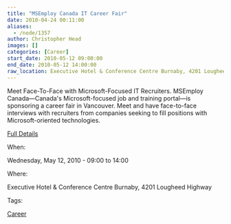 ```yaml
---
title: "MSEmploy Canada IT Career Fair"
date: 2010-04-24 00:11:00
aliases:
  - /node/1357
author: Christopher Head
images: []
categories: [Career]
start_date: 2010-05-12 09:00:00
end_date: 2010-05-12 14:00:00
raw_location: Executive Hotel & Conference Centre Burnaby, 4201 Lougheed Highway
---
```


Meet Face-To-Face with Microsoft-Focused IT Recruiters. MSEmploy Canada—Canada's Microsoft-focused job and training portal—is sponsoring a career fair in Vancouver. Meet and have face-to-face interviews with recruiters from companies seeking to fill positions with Microsoft-oriented technologies.

[Full Details](http://www.msemploy.ca/EventDetail.aspx?eventID=62)

When: 

Wednesday, May 12, 2010 - 09:00 to 14:00

Where: 

Executive Hotel & Conference Centre Burnaby, 4201 Lougheed Highway

Tags: 

[Career](/career)
